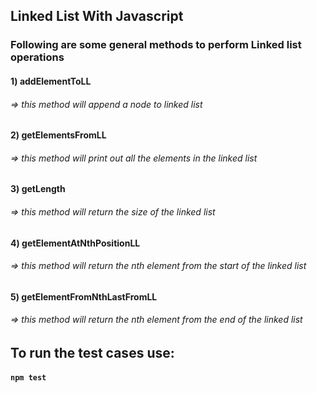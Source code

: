 ## Linked List With Javascript
### Following are some general methods to perform Linked list operations

#### 1) addElementToLL
###### => this method will append a node to linked list

#### 2) getElementsFromLL
###### => this method will print out all the elements in the linked list

#### 3) getLength
###### => this method will return the size of the linked list

#### 4) getElementAtNthPositionLL
###### => this method will return the nth element from the start of the linked list

#### 5) getElementFromNthLastFromLL
###### => this method will return the nth element from the end of the linked list


## To run the test cases use:
#### `npm test`